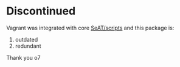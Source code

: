 # Discontinued

Vagrant was integrated with core [SeAT/scripts](https://github.com/eveseat/scripts) and this package is:
1. outdated
2. redundant

Thank you o7
